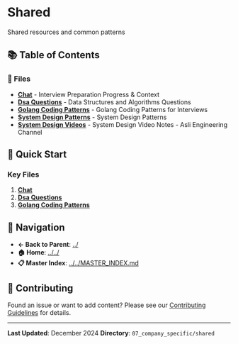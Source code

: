 # Shared

Shared resources and common patterns

## 📚 Table of Contents

### 📄 Files

- **[Chat](chat.md)** - Interview Preparation Progress & Context
- **[Dsa Questions](dsa-questions.md)** - Data Structures and Algorithms Questions
- **[Golang Coding Patterns](golang-coding-patterns.md)** - Golang Coding Patterns for Interviews
- **[System Design Patterns](system-design-patterns.md)** - System Design Patterns
- **[System Design Videos](system-design-videos.md)** - System Design Video Notes - Asli Engineering Channel

## 🚀 Quick Start

### Key Files
1. **[Chat](chat.md)**
1. **[Dsa Questions](dsa-questions.md)**
1. **[Golang Coding Patterns](golang-coding-patterns.md)**

## 🔗 Navigation

- **← Back to Parent**: [../](../)
- **🏠 Home**: [../../](../..)
- **📋 Master Index**: [../../MASTER_INDEX.md](../..MASTER_INDEX.md)

## 🤝 Contributing

Found an issue or want to add content? Please see our [Contributing Guidelines](../../CONTRIBUTING.md) for details.

---

**Last Updated**: December 2024
**Directory**: `07_company_specific/shared`

